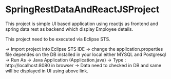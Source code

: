 # SpringRestDataAndReactJSProject

This project is simple UI based application using reactjs as frontend and spring data rest as backend which display Employee details.

This project need to be executed via Eclipse STS.

-> Import project into Eclipse STS IDE
-> change the application.properties file dependes on the DB installed in your local either MYSQL and Postgresql
-> Run As -> Java Application (Application.java)
-> Type : http://localhost:8080 in browser
-> Data need to checked in DB and same will be displayed in UI using above link.

